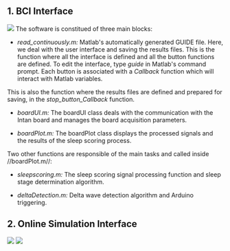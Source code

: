 ## 1. BCI Interface
![](https://user-images.githubusercontent.com/41677251/43193330-0df91334-9000-11e8-83e9-621514abfa70.PNG)
The software is constitued of three main blocks:

* _read_continuously.m:_ Matlab's automatically generated GUIDE file. Here, we deal with the user interface and saving the results files. This is the function where all the interface is defined and all the button functions are defined. To edit the interface, type _guide_ in Matlab's command prompt. Each button is associated with a _Callback_ function which will interact with Matlab variables.

This is also the function where the results files are defined and prepared for saving, in the _stop_button_Callback_ function.

* _boardUI.m:_ The boardUI class deals with the communication with the Intan board and manages the board acquisition parameters.

* _boardPlot.m:_ The boardPlot class displays the processed signals and the results of the sleep scoring process.

Two other functions are responsible of the main tasks and called inside //boardPlot.m//:

* _sleepscoring.m:_ The sleep scoring signal processing function and sleep stage determination algorithm.

* _deltaDetection.m:_ Delta wave detection algorithm and Arduino triggering.

## 2. Online Simulation Interface

![](https://user-images.githubusercontent.com/41677251/43524149-cb569a02-959e-11e8-8704-a132ff567805.png)
![](https://user-images.githubusercontent.com/41677251/43524489-bc1eb8f2-959f-11e8-8b52-90ca7a7f9a4c.png)